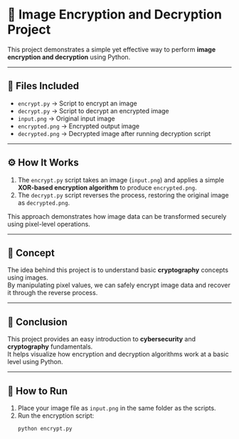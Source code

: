# 🔐 Image Encryption and Decryption Project

This project demonstrates a simple yet effective way to perform **image encryption and decryption** using Python.

---

## 📁 Files Included

- `encrypt.py` → Script to encrypt an image  
- `decrypt.py` → Script to decrypt an encrypted image  
- `input.png` → Original input image  
- `encrypted.png` → Encrypted output image  
- `decrypted.png` → Decrypted image after running decryption script  

---

## ⚙️ How It Works

1. The `encrypt.py` script takes an image (`input.png`) and applies a simple **XOR-based encryption algorithm** to produce `encrypted.png`.  
2. The `decrypt.py` script reverses the process, restoring the original image as `decrypted.png`.  

This approach demonstrates how image data can be transformed securely using pixel-level operations.

---

## 🧠 Concept

The idea behind this project is to understand basic **cryptography** concepts using images.  
By manipulating pixel values, we can safely encrypt image data and recover it through the reverse process.

---

## 🏁 Conclusion

This project provides an easy introduction to **cybersecurity** and **cryptography** fundamentals.  
It helps visualize how encryption and decryption algorithms work at a basic level using Python.

---

## 🧩 How to Run

1. Place your image file as `input.png` in the same folder as the scripts.  
2. Run the encryption script:  
   ```bash
   python encrypt.py
